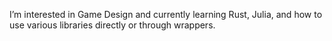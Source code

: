 I’m interested in Game Design and
currently learning Rust, Julia, and how to use various libraries directly or through wrappers.
<!---
AdventIndieGames/AdventIndieGames is a ✨ special ✨ repository because its `README.md` (this file) appears on your GitHub profile.
You can click the Preview link to take a look at your changes.
--->
